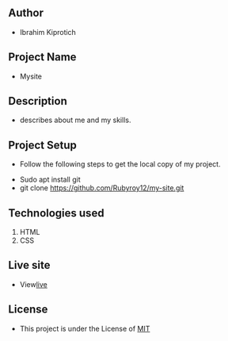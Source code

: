## Author
 - Ibrahim Kiprotich
## Project Name
- Mysite
## Description
- describes about me and my skills.
## Project Setup
- Follow the following steps to get the local copy of my project.
* Sudo apt install git
* git clone https://github.com/Rubyroy12/my-site.git
## Technologies used
1. HTML
2. CSS 
## Live site
- View[live]()
## License 
- This project is under the License of [MIT](LICENSE.md)
